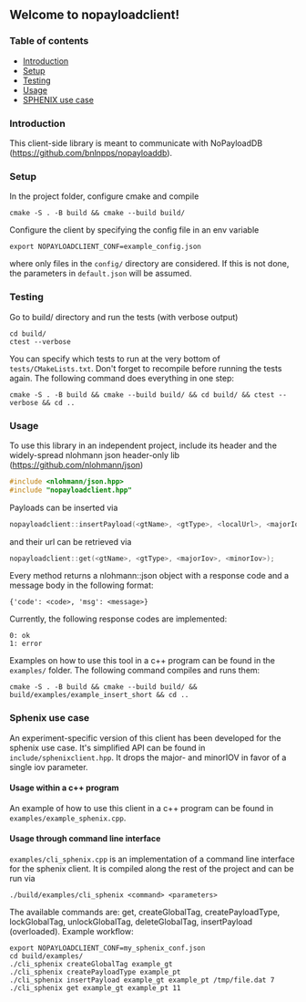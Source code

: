 ## Welcome to nopayloadclient!
### Table of contents
* [Introduction](#introduction)
* [Setup](#setup)
* [Testing](#testing)
* [Usage](#usage)
* [SPHENIX use case](#sphenix)

### Introduction
This client-side library is meant to communicate with
NoPayloadDB (https://github.com/bnlnpps/nopayloaddb).

### Setup
In the project folder, configure cmake and compile
```
cmake -S . -B build && cmake --build build/
```
Configure the client by specifying the config file in
an env variable
```
export NOPAYLOADCLIENT_CONF=example_config.json
```
where only files in the ```config/``` directory are considered.
If this is not done, the parameters in ```default.json``` will
be assumed.

### Testing
Go to build/ directory and run the tests (with verbose output)
```
cd build/
ctest --verbose
```
You can specify which tests to run at the very bottom of
```tests/CMakeLists.txt```. Don't forget to recompile before
running the tests again. The following command does everything
in one step:
```
cmake -S . -B build && cmake --build build/ && cd build/ && ctest --verbose && cd ..
```

### Usage
To use this library in an independent project, include its
header and the widely-spread nlohmann json header-only lib
(https://github.com/nlohmann/json)
```c
#include <nlohmann/json.hpp>
#include "nopayloadclient.hpp"
```
Payloads can be inserted via
```c
nopayloadclient::insertPayload(<gtName>, <gtType>, <localUrl>, <majorIov>, <minorIov>);
```
and their url can be retrieved via
```c
nopayloadclient::get(<gtName>, <gtType>, <majorIov>, <minorIov>);
```
Every method returns a nlohmann::json object with a response code and a
message body in the  following format:
```
{'code': <code>, 'msg': <message>}
```
Currently, the following response codes are implemented:
```
0: ok
1: error
```
Examples on how to use this tool in a c++ program can be found in the ```examples/```
folder. The following command compiles and runs them:
```
cmake -S . -B build && cmake --build build/ && build/examples/example_insert_short && cd ..
```

### Sphenix use case
An experiment-specific version of this client has been developed for the sphenix use case.
It's simplified API can be found in ```include/sphenixclient.hpp```. It drops the major-
and minorIOV in favor of a single iov parameter.

#### Usage within a c++ program
An example of how to use this client in a c++ program can be found in
```examples/example_sphenix.cpp```.

#### Usage through command line interface
```examples/cli_sphenix.cpp``` is an implementation of a command line interface for the
sphenix client. It is compiled along the rest of the project and can be run via 
```shell
./build/examples/cli_sphenix <command> <parameters>
```
The available commands are: get, createGlobalTag, createPayloadType, lockGlobalTag,
unlockGlobalTag, deleteGlobalTag, insertPayload (overloaded). Example workflow:
```shell
export NOPAYLOADCLIENT_CONF=my_sphenix_conf.json
cd build/examples/
./cli_sphenix createGlobalTag example_gt
./cli_sphenix createPayloadType example_pt
./cli_sphenix insertPayload example_gt example_pt /tmp/file.dat 7
./cli_sphenix get example_gt example_pt 11
```
